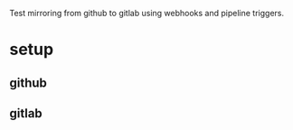 Test mirroring from github to gitlab using webhooks and pipeline triggers.

# setup

## github

## gitlab